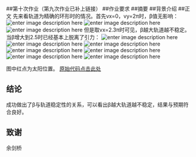 ##第十次作业（第九次作业已补上链接）
##作业要求
##摘要
##背景介绍
##正文
先来看轨道为精确的环形时的情况。首先vx=0，vy=2π时，β值无影响：
![enter image description here](http://p1.bpimg.com/4851/6ea5e3960bf54529.png)
![enter image description here](http://p1.bpimg.com/4851/a782bcc188a20598.png)
![enter image description here](http://p1.bpimg.com/4851/405dd32cb2e49d07.png)
但是取vx=2.3π时可见，β越大轨道越不稳定。当β增大到2.5时已经基本上脱离了引力：
![enter image description here](http://p1.bpimg.com/4851/483b2e1bd3198dfb.png)
![enter image description here](http://p1.bpimg.com/4851/a22d5a4d20bbf238.png)
![enter image description here](http://p1.bpimg.com/4851/96ab8f126fc7a934.png)
![enter image description here](http://p1.bpimg.com/4851/8f999c3c46688e45.png)
![enter image description here](http://p1.bpimg.com/4851/5d305f97de050956.png)
![enter image description here](http://p1.bpimg.com/4851/e35ef810c39fa93f.png)
![enter image description here](http://p1.bpimg.com/4851/92e26e2f9c425c82.png)

图中红点为太阳位置。
[原始代码点击此处](https://github.com/Meisterklasse/compuational_physics_N2014301020015/blob/master/elliptical_orbits.py)

结论
-------
成功做出了β与轨道稳定性的关系，可以看出β越大轨道越不稳定，结果与预期符合良好。

致谢
-------
余剑桥
